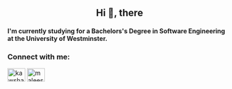 <h2 align="center">Hi 👋, there </h2>
<h4 >I'm currently studying for a Bachelors's Degree in Software Engineering at the University of Westminster.</h4>

<h3 align="left">Connect with me:</h3>
<p align="left">
<a href="https://twitter.com/kawshan_mendis" target="blank"><img align="center" src="https://raw.githubusercontent.com/rahuldkjain/github-profile-readme-generator/master/src/images/icons/Social/twitter.svg" alt="kawshan_mendis" height="30" width="40" /></a>
<a href="https://linkedin.com/in/maleesha-kawshan" target="blank"><img align="center" src="https://raw.githubusercontent.com/rahuldkjain/github-profile-readme-generator/master/src/images/icons/Social/linked-in-alt.svg" alt="maleesha-kawshan" height="30" width="40" /></a>
</p>
